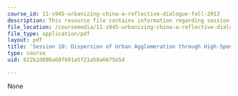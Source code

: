 ```yaml
---
course_id: 11-s945-urbanizing-china-a-reflective-dialogue-fall-2013
description: This resource file contains information regarding session 10.
file_location: /coursemedia/11-s945-urbanizing-china-a-reflective-dialogue-fall-2013/822b2d898a60fb91a5f21a58a6675b5d_MIT11_S945F13_Session10.pdf
file_type: application/pdf
layout: pdf
title: 'Session 10: Dispersion of Urban Agglomeration through High-Speed Rail'
type: course
uid: 822b2d898a60fb91a5f21a58a6675b5d

---
```

None